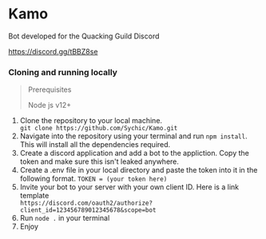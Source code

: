 # Kamo
Bot developed for the Quacking Guild Discord

https://discord.gg/tBBZ8se

### Cloning and running locally
> Prerequisites
> 
> Node js v12+
<ol>
<li>Clone the repository to your local machine.</li>
<code>git clone https://github.com/Sychic/Kamo.git</code>
<li>Navigate into the repository using your terminal and run <code>npm install</code>. This will install all the dependencies required.</li>
<li>Create a discord application and add a bot to the appliction. Copy the token and make sure this isn't leaked anywhere.</li>
<li>Create a .env file in your local directory and paste the token into it in the following format. <code>TOKEN = (your token here)</code></li>
<li>Invite your bot to your server with your own client ID. Here is a link template</li>
<code>https://discord.com/oauth2/authorize?client_id=123456789012345678&scope=bot</code>
<li>Run <code>node .</code> in your terminal</li>
<li>Enjoy</li>
</ol>